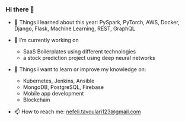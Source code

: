### Hi there 👋

- 🔭 Things i learned about this year: PySpark, PyTorch, AWS, Docker, Django, Flask, Machine Learning, REST, GraphQL

- 🌱 I’m currently working on 
  - SaaS Boilerplates using different technologies
  - a stock prediction project using deep neural networks

- :dart: Things i want to learn or improve my knowledge on:
  -  Kubernetes, Jenkins, Ansible  
  -  MongoDB, PostgreSQL, Firebase
  -  Mobile app development
  -  Blockchain

- 📫 How to reach me: nefeli.tavoulari123@gmail.com

